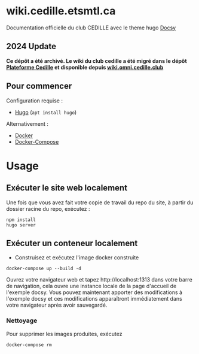 # wiki.cedille.etsmtl.ca
Documentation officielle du club CEDILLE avec le theme hugo [Docsy](https://www.docsy.dev/)

## 2024 Update

**Ce dépôt a été archivé. Le wiki du club cedille a été migré dans le dépôt [Plateforme Cedille](https://github.com/ClubCedille/Plateforme-Cedille) et disponible depuis [wiki.omni.cedille.club](https://wiki.omni.cedille.club/fr/)**



## Pour commencer

Configuration requise :

* [Hugo](https://gohugo.io/) (`apt install hugo`)

Alternativement :

* [Docker](https://docs.docker.com/get-docker/)
* [Docker-Compose](https://docs.docker.com/compose/install/)

# Usage

## Exécuter le site web localement
Une fois que vous avez fait votre copie de travail du repo du site, à partir du dossier racine du repo, exécutez :
```
npm install
hugo server
```

## Exécuter un conteneur localement
- Construisez et exécutez l'image docker construite
```
docker-compose up --build -d
```
Ouvrez votre navigateur web et tapez http://localhost:1313 dans votre barre de navigation, cela ouvre une instance locale de la page d'accueil de l'exemple docsy. Vous pouvez maintenant apporter des modifications à l'exemple docsy et ces modifications apparaîtront immédiatement dans votre navigateur après avoir sauvegardé.

### Nettoyage
Pour supprimer les images produites, exécutez
```
docker-compose rm
```
